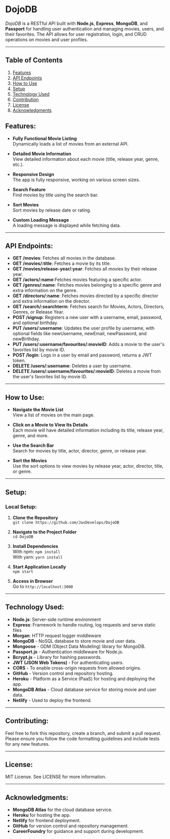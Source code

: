 # DojoDB

*DojoDB* is a RESTful API built with **Node.js**, **Express**, **MongoDB**, and **Passport** for handling user authentication and managing movies, users, and their favorites. The API allows for user registration, login, and CRUD operations on movies and user profiles.

---

## Table of Contents

1.  [Features](#features)
2.  [API Endpoints](#endpoints)
3.  [How to Use](#howToUse)
4.  [Setup](#setup)
5.  [Technology Used](#technology)
6.  [Contribution](#contribution)
7.  [License](#license)
8.  [Acknowledgments](#acknowledgments)

## <a name="features"></a>Features:
- **Fully Functional Movie Listing**  
  Dynamically loads a list of movies from an external API.
  
- **Detailed Movie Information**  
  View detailed information about each movie (title, release year, genre, etc.).

- **Responsive Design**  
  The app is fully responsive, working on various screen sizes.

- **Search Feature**  
  Find movies by title using the search bar.

- **Sort Movies**  
  Sort movies by release date or rating.

- **Custom Loading Message**  
  A loading message is displayed while fetching data.

---

## <a name="endpoints"></a>API Endpoints:
- **GET /movies**: Fetches all movies in the database.
- **GET /movies/:title**: Fetches a movie by its title.
- **GET /movies/release-year/:year**: Fetches all movies by their release year.
- **GET /actors/:name**:Fetches movies featuring a specific actor.
- **GET /genres/:name**: Fetches movies belonging to a specific genre and extra information on the genre.
- **GET /directors/:name**: Fetches movies directed by a specific director and extra information on the director.
- **GET /search/:searchterm**: Fetches search for Movies, Actors, Directors, Genres, or Release Year.
- **POST /signup**: Registers a new user with a username, email, password, and optional birthday.
- **PUT /users/:username**: Updates the user profile by username, with optional fields like newUsername, newEmail, newPassword, and newBirthday.
- **PUT /users/:username/favourites/:movieID**: Adds a movie to the user's favorites list by movie ID.
- **POST /login**: Logs in a user by email and password, returns a JWT token.
- **DELETE /users/:username**: Deletes a user by username.
- **DELETE /users/:username/favourites/:movieID**: Deletes a movie from the user's favorites list by movie ID.

---

## <a name="howToUse"></a>How to Use:
- **Navigate the Movie List**  
  View a list of movies on the main page.

- **Click on a Movie to View Its Details**  
  Each movie will have detailed information including its title, release year, genre, and more.

- **Use the Search Bar**  
  Search for movies by title, actor, director, genre, or release year.

- **Sort the Movies**  
  Use the sort options to view movies by release year, actor, director, title, or genre.

---

## <a name="setup"></a>Setup:
### Local Setup:
1. **Clone the Repository**  
   `git clone https://github.com/JasDevelops/DojoDB`

2. **Navigate to the Project Folder**  
   `cd DojoDB`

3. **Install Dependencies**  
   With npm: `npm install`  
   With yarn: `yarn install`

4. **Start Application Locally**  
   `npm start`

5. **Access in Browser**  
   Go to `http://localhost:3000`

---

## <a name="technology"></a>Technology Used:
- **Node.js**: Server-side runtime environment
- **Express**: Framework to handle routing, log requests and serve static files
- **Morgan**: HTTP request logger middleware
- **MongoDB** - NoSQL database to store movie and user data.
- **Mongoose** - ODM (Object Data Modeling) library for MongoDB.
- **Passport.js** - Authentication middleware for Node.js.
- **Bcrypt.js** - Library for hashing passwords.
- **JWT (JSON Web Tokens)** - For authenticating users.
- **CORS** - To enable cross-origin requests from allowed origins.
- **GitHub** - Version control and repository hosting.
- **Heroku** - Platform as a Service (PaaS) for hosting and deploying the app.
- **MongoDB Atlas** - Cloud database service for storing movie and user data.
- **Netlify** - Used to deploy the frontend.

---

## <a name="contributing"></a>Contributing:
Feel free to fork this repository, create a branch, and submit a pull request. Please ensure you follow the code formatting guidelines and include tests for any new features.

---

## <a name="license"></a>License:
MIT License. See LICENSE for more information.

---

## <a name="acknowledgments"></a>Acknowledgments:
- **MongoDB Atlas** for the cloud database service.
- **Heroku** for hosting the app.
- **Netlify** for frontend deployment.
- **GitHub** for version control and repository management.
- **CareerFoundry** for guidance and support during development.

